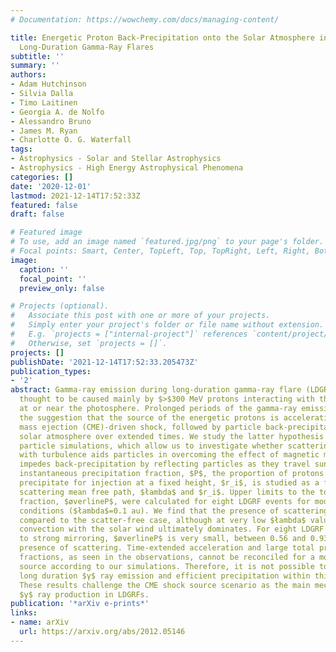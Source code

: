 ```yaml
---
# Documentation: https://wowchemy.com/docs/managing-content/

title: Energetic Proton Back-Precipitation onto the Solar Atmosphere in Relation to
  Long-Duration Gamma-Ray Flares
subtitle: ''
summary: ''
authors:
- Adam Hutchinson
- Silvia Dalla
- Timo Laitinen
- Georgia A. de Nolfo
- Alessandro Bruno
- James M. Ryan
- Charlotte O. G. Waterfall
tags:
- Astrophysics - Solar and Stellar Astrophysics
- Astrophysics - High Energy Astrophysical Phenomena
categories: []
date: '2020-12-01'
lastmod: 2021-12-14T17:52:33Z
featured: false
draft: false

# Featured image
# To use, add an image named `featured.jpg/png` to your page's folder.
# Focal points: Smart, Center, TopLeft, Top, TopRight, Left, Right, BottomLeft, Bottom, BottomRight.
image:
  caption: ''
  focal_point: ''
  preview_only: false

# Projects (optional).
#   Associate this post with one or more of your projects.
#   Simply enter your project's folder or file name without extension.
#   E.g. `projects = ["internal-project"]` references `content/project/deep-learning/index.md`.
#   Otherwise, set `projects = []`.
projects: []
publishDate: '2021-12-14T17:52:33.205473Z'
publication_types:
- '2'
abstract: Gamma-ray emission during long-duration gamma-ray flare (LDGRF) events is
  thought to be caused mainly by $>$300 MeV protons interacting with the ambient plasma
  at or near the photosphere. Prolonged periods of the gamma-ray emission have prompted
  the suggestion that the source of the energetic protons is acceleration at a coronal
  mass ejection (CME)-driven shock, followed by particle back-precipitation onto the
  solar atmosphere over extended times. We study the latter hypothesis using test
  particle simulations, which allow us to investigate whether scattering associated
  with turbulence aids particles in overcoming the effect of magnetic mirroring, which
  impedes back-precipitation by reflecting particles as they travel sunwards. The
  instantaneous precipitation fraction, $P$, the proportion of protons that successfully
  precipitate for injection at a fixed height, $r_i$, is studied as a function of
  scattering mean free path, $łambda$ and $r_i$. Upper limits to the total precipitation
  fraction, $øverlineP$, were calculated for eight LDGRF events for moderate scattering
  conditions ($łambda$=0.1 au). We find that the presence of scattering helps back-precipitation
  compared to the scatter-free case, although at very low $łambda$ values outward
  convection with the solar wind ultimately dominates. For eight LDGRF events, due
  to strong mirroring, $øverlineP$ is very small, between 0.56 and 0.93% even in the
  presence of scattering. Time-extended acceleration and large total precipitation
  fractions, as seen in the observations, cannot be reconciled for a moving shock
  source according to our simulations. Therefore, it is not possible to obtain both
  long duration $γ$ ray emission and efficient precipitation within this scenario.
  These results challenge the CME shock source scenario as the main mechanism for
  $γ$ ray production in LDGRFs.
publication: '*arXiv e-prints*'
links:
- name: arXiv
  url: https://arxiv.org/abs/2012.05146
---
```

